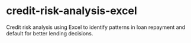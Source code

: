 # credit-risk-analysis-excel
Credit risk analysis using Excel to identify patterns in loan repayment and default for better lending decisions.
